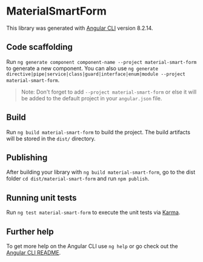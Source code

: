 # MaterialSmartForm

This library was generated with [Angular CLI](https://github.com/angular/angular-cli) version 8.2.14.

## Code scaffolding

Run `ng generate component component-name --project material-smart-form` to generate a new component. You can also use `ng generate directive|pipe|service|class|guard|interface|enum|module --project material-smart-form`.
> Note: Don't forget to add `--project material-smart-form` or else it will be added to the default project in your `angular.json` file. 

## Build

Run `ng build material-smart-form` to build the project. The build artifacts will be stored in the `dist/` directory.

## Publishing

After building your library with `ng build material-smart-form`, go to the dist folder `cd dist/material-smart-form` and run `npm publish`.

## Running unit tests

Run `ng test material-smart-form` to execute the unit tests via [Karma](https://karma-runner.github.io).

## Further help

To get more help on the Angular CLI use `ng help` or go check out the [Angular CLI README](https://github.com/angular/angular-cli/blob/master/README.md).
